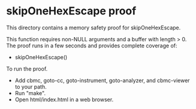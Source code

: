 skipOneHexEscape proof
==============

This directory contains a memory safety proof for skipOneHexEscape.

This function requires non-NULL arguments and a buffer with length > 0.
The proof runs in a few seconds and provides complete coverage of:
* skipOneHexEscape()

To run the proof.
* Add cbmc, goto-cc, goto-instrument, goto-analyzer, and cbmc-viewer
  to your path.
* Run "make".
* Open html/index.html in a web browser.
